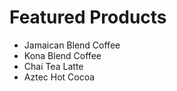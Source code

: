 # Featured Products

* Jamaican Blend Coffee
* Kona Blend Coffee
* Chai Tea Latte
* Aztec Hot Cocoa
